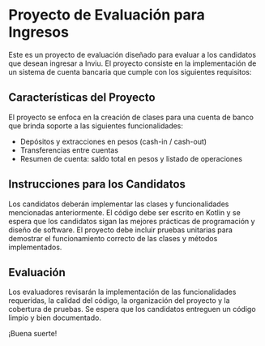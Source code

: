 
# Proyecto de Evaluación para Ingresos

Este es un proyecto de evaluación diseñado para evaluar a los candidatos que desean ingresar a Inviu. El proyecto consiste en la implementación de un sistema de cuenta bancaria que cumple con los siguientes requisitos:

## Características del Proyecto

El proyecto se enfoca en la creación de clases para una cuenta de banco que brinda soporte a las siguientes funcionalidades:

- Depósitos y extracciones en pesos (cash-in / cash-out)
- Transferencias entre cuentas
- Resumen de cuenta: saldo total en pesos y listado de operaciones

## Instrucciones para los Candidatos

Los candidatos deberán implementar las clases y funcionalidades mencionadas anteriormente. El código debe ser escrito en Kotlin y se espera que los candidatos sigan las mejores prácticas de programación y diseño de software. El proyecto debe incluir pruebas unitarias para demostrar el funcionamiento correcto de las clases y métodos implementados.


## Evaluación

Los evaluadores revisarán la implementación de las funcionalidades requeridas, la calidad del código, la organización del proyecto y la cobertura de pruebas. Se espera que los candidatos entreguen un código limpio y bien documentado.


¡Buena suerte!